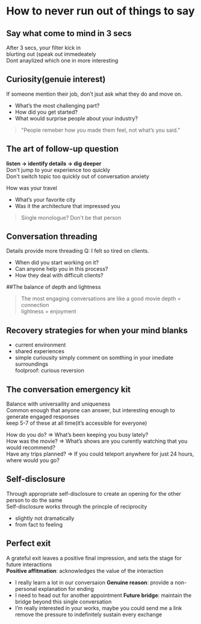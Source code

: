 # How to never run out of things to say

## Say what come to mind in 3 secs
After 3 secs, your filter kick in  
blurting out (speak out immedeately  
Dont anaylized which one in more interesting  

## Curiosity(genuie interest)
If someone mention their job, don’t jsut ask what they do and move on.
- What’s the most challenging part?
- How did you get started?
- What would surprise people about your industry?
> "People remeber how you made them feel, not what’s you said."

## The art of follow-up question
**listen -> identify details -> dig deeper**  
Don't jump to your experience too quickly  
Don't switch topic too quickly out of conversation anxiety  

How was your travel
- What’s your favorite city
- Was it the architecture that impressed you
> Single monologue? Don't be that person

## Conversation threading
Details provide more threading
Q: I felt so tired on clients.  
- When did you start working on it?
- Can anyone help you in this process?
- How they deal with difficult clients?

##The balance of depth and lightness
> The most engaging conversations are like a good movie
depth = connection  
lightness = enjoyment

## Recovery strategies for when your mind blanks
- current environment
- shared experiences
- simple curiousity
simply comment on somthing in your imediate surroundings  
foolproof: curious reversion

## The conversation emergency kit
Balance with universaility and uniqueness  
Common enough that anyone can answer, but interesting enough to generate engaged responses  
keep 5-7 of these at all time(it’s accessible for everyone)  

How do you do? => What’s been keeping you busy lately?  
How was the movie? => What’s shows are you curently watching that you would recommend?  
Have any trips planned? => If you could teleport anywhere for just 24 hours, where would you go?

## Self-disclosure
Through appropriate self-disclosure to create an opening for the other person to do the same  
Self-disclosure works through the princple of reciprocity
- slightly not dramatically
- from fact to feeling

## Perfect exit
A grateful exit leaves a positive final impression, and sets the stage for future interactions  
**Positive affitmation**: acknowledges the value of the interaction
- I really learn a lot in our conversaion
**Genuine reason**: provide a non-personal explanation for ending
- I need to head out for  another appointment
**Future bridge**: maintain the bridge beyond this single conversation
- I’m really interested in your works, maybe you could send me a link
remove the pressure to indefinitely sustain every exchange